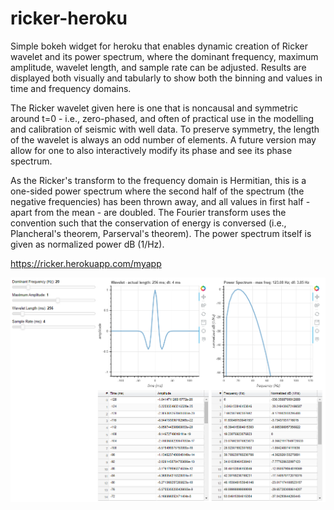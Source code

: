 # ricker-heroku
Simple bokeh widget for heroku that enables dynamic creation of Ricker wavelet and its power spectrum, where the dominant frequency, maximum amplitude, wavelet length, and sample rate can be adjusted. Results are displayed both visually and tabularly to show both the binning and values in time and frequency domains.

The Ricker wavelet given here is one that is noncausal and symmetric around t=0 - i.e., zero-phased, and often of practical use in the modelling and calibration of seismic with well data. To preserve symmetry, the length of the wavelet is always an odd number of elements. A future version may allow for one to also interactively modify its phase and see its phase spectrum. 

As the Ricker's transform to the frequency domain is Hermitian, this is a one-sided power spectrum where the second half of the spectrum (the negative frequencies) has been thrown away, and all values in first half - apart from the mean - are doubled. The Fourier transform uses the convention such that the conservation of energy is conversed (i.e., Plancheral's theorem, Parserval's theorem). The power spectrum itself is given as normalized power dB (1/Hz).

https://ricker.herokuapp.com/myapp

![Image of Ricker widget](readme_figure.PNG)
